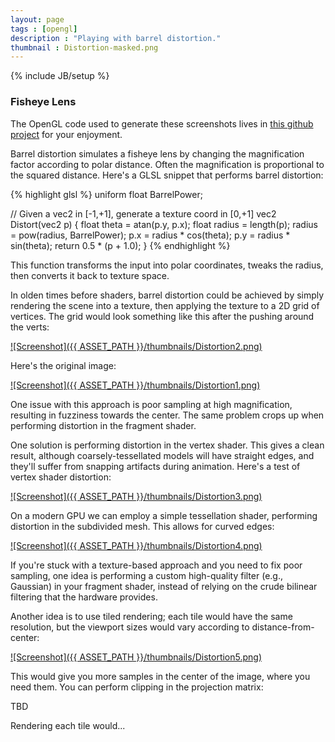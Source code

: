 ```yaml
---
layout: page
tags : [opengl]
description : "Playing with barrel distortion."
thumbnail : Distortion-masked.png
---
```

{% include JB/setup %}

### Fisheye Lens

The OpenGL code used to generate these screenshots lives in [this github project](http://github.com/prideout/distortion) for your enjoyment.

Barrel distortion simulates a fisheye lens by changing the magnification factor according to polar distance.  Often the magnification is proportional to the squared distance.  Here's a GLSL snippet that performs barrel distortion:

{% highlight glsl %}
uniform float BarrelPower;

// Given a vec2 in [-1,+1], generate a texture coord in [0,+1]
vec2 Distort(vec2 p)
{
    float theta  = atan(p.y, p.x);
    float radius = length(p);
    radius = pow(radius, BarrelPower);
    p.x = radius * cos(theta);
    p.y = radius * sin(theta);
    return 0.5 * (p + 1.0);
}
{% endhighlight %}

This function transforms the input into polar coordinates, tweaks the radius, then converts it back to texture space.

In olden times before shaders, barrel distortion could be achieved by simply rendering the scene into a texture, then applying the texture to a 2D grid of vertices.  The grid would look something like this after the pushing around the verts:

[![Screenshot]({{ ASSET_PATH }}/thumbnails/Distortion2.png)](https://github.com/prideout/distortion/raw/master/media/UniformResult.png)

Here's the original image:

[![Screenshot]({{ ASSET_PATH }}/thumbnails/Distortion1.png)](https://github.com/prideout/distortion/raw/master/media/OriginalScene.png)

One issue with this approach is poor sampling at high magnification, resulting in fuzziness towards the center.  The same problem crops up when performing distortion in the fragment shader.

One solution is performing distortion in the vertex shader.  This gives a clean result, although coarsely-tessellated models will have straight edges, and they'll suffer from snapping artifacts during animation.  Here's a test of vertex shader distortion:

[![Screenshot]({{ ASSET_PATH }}/thumbnails/Distortion3.png)](https://github.com/prideout/distortion/raw/master/media/VertexWarpingResult.png)

On a modern GPU we can employ a simple tessellation shader, performing distortion in the subdivided mesh.  This allows for curved edges:

[![Screenshot]({{ ASSET_PATH }}/thumbnails/Distortion4.png)](https://github.com/prideout/distortion/raw/master/media/TessWarpingResult.png)

If you're stuck with a texture-based approach and you need to fix poor sampling, one idea is performing a custom high-quality filter (e.g., Gaussian) in your fragment shader, instead of relying on the crude bilinear filtering that the hardware provides.

Another idea is to use tiled rendering; each tile would have the same resolution, but the viewport sizes would vary according to distance-from-center:

[![Screenshot]({{ ASSET_PATH }}/thumbnails/Distortion5.png)](https://github.com/prideout/distortion/raw/master/media/NonuniformGrid.png)

This would give you more samples in the center of the image, where you need them.  You can perform clipping in the projection matrix:

TBD

Rendering each tile would...
